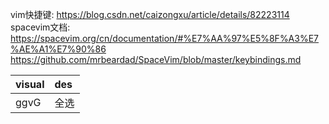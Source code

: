 vim快捷键: https://blog.csdn.net/caizongxu/article/details/82223114
spacevim文档: https://spacevim.org/cn/documentation/#%E7%AA%97%E5%8F%A3%E7%AE%A1%E7%90%86
https://github.com/mrbeardad/SpaceVim/blob/master/keybindings.md

|visual|des|
|:---|:---|
|ggvG|全选|

